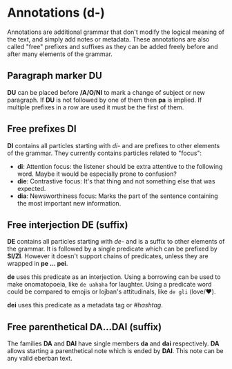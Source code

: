 # Annotations (d-)

Annotations are additional grammar that don't modify the logical meaning of the
text, and simply add notes or metadata. These annotations are also called "free"
prefixes and suffixes as they can be added freely before and after many elements
of the grammar.

## Paragraph marker DU

__DU__ can be placed before __/A/O/NI__ to mark a change of subject or
new paragraph. If __DU__ is not followed by one of them then __pa__ is implied.
If multiple prefixes in a row are used it must be the first of them.

## Free prefixes DI

__DI__ contains all particles starting with _di-_ and are prefixes to other
elements of the grammar. They currently contains particles related to "focus":

- __di__: Attention focus: the listener should be extra attentive to the
  following word. Maybe it would be especially prone to confusion? 
- __die__: Contrastive focus: It's that thing and not something else that was
  expected. 
- __dia__: Newsworthiness focus: Marks the part of the sentence containing the
  most important new information.

## Free interjection DE (suffix)

__DE__ contains all particles starting with _de-_ and is a suffix to other
elements of the grammar. It is followed by a single predicate which can be
prefixed by __SI/ZI__. However it doesn't support chains of predicates, unless
they are wrapped in __pe ... pei__.

__de__ uses this predicate as an interjection. Using a borrowing can be used
to make onomatopoeia, like `de uahaha` for laughter. Using a predicate word
could be compared to emojis or lojban's attitudinals, like `de gli` (love/❤️).

__dei__ uses this predicate as a metadata tag or _#hashtag_.

## Free parenthetical DA...DAI (suffix)

The families __DA__ and __DAI__ have single members __da__ and __dai__
respectively. __DA__ allows starting a parenthetical note which is ended by
__DAI__. This note can be any valid eberban text.